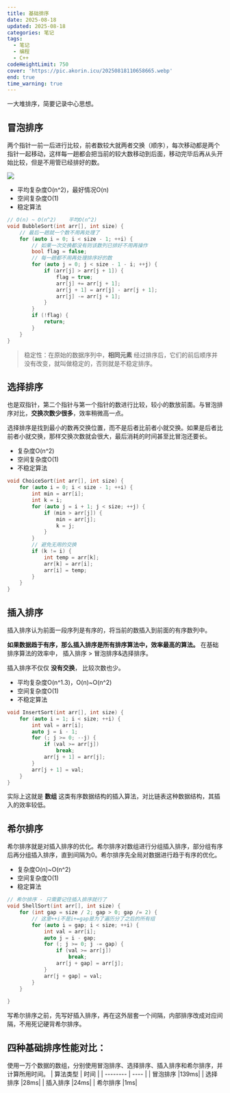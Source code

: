 ```yaml
---
title: 基础排序
date: 2025-08-18
updated: 2025-08-18
categories: 笔记
tags:
  - 笔记
  - 编程
  - C++
codeHeightLimit: 750
cover: 'https://pic.akorin.icu/20250818110658665.webp'
end: true
time_warning: true
---
```


一大堆排序，简要记录中心思想。

<!-- more -->

## 冒泡排序

两个指针一前一后进行比较，前者数较大就两者交换（顺序），每次移动都是两个指针一起移动，这样每一趟都会把当前的较大数移动到后面，移动完毕后再从头开始比较，但是不用管已经排好的数。

![](https://pic.akorin.icu/20250818111128548.webp)

- 平均复杂度O(n^2)，最好情况O(n)
- 空间复杂度O(1)
- 稳定算法

```C++
// O(n) ~ O(n^2)    平均O(n^2)
void BubbleSort(int arr[], int size) {
    // 最后一趟就一个数不用再处理了
    for (auto i = 0; i < size - 1; ++i) {
        // 如果一次交换都没有则该数列已排好不用再操作
        bool flag = false;
        // 每一趟都不用再处理排序好的数
        for (auto j = 0; j < size - 1 - i; ++j) {
            if (arr[j] > arr[j + 1]) {
                flag = true;
                arr[j] += arr[j + 1];
                arr[j + 1] = arr[j] - arr[j + 1];
                arr[j] -= arr[j + 1];
            }
        }
        if (!flag) {
            return;
        }
    }
}
```

> 稳定性：在原始的数据序列中，**相同元素** 经过排序后，它们的前后顺序并没有改变，就叫做稳定的，否则就是不稳定排序。

## 选择排序

也是双指针，第二个指针与第一个指针的数进行比较，较小的数放前面。与冒泡排序对比，**交换次数少很多**，效率稍微高一点。

选择排序是找到最小的数再交换位置，而不是后者比前者小就交换。如果是后者比前者小就交换，那样交换次数就会很大，最后消耗的时间甚至比冒泡还要长。


- 复杂度O(n^2)
- 空间复杂度O(1)
- 不稳定算法

```C++
void ChoiceSort(int arr[], int size) {
    for (auto i = 0; i < size - 1; ++i) {
        int min = arr[i];
        int k = i;
        for (auto j = i + 1; j < size; ++j) {
            if (min > arr[j]) {
                min = arr[j];
                k = j;
            }
        }
        // 避免无用的交换
        if (k != i) {
            int temp = arr[k];
            arr[k] = arr[i];
            arr[i] = temp;
        }
    }
}
```

## 插入排序

插入排序认为前面一段序列是有序的，将当前的数插入到前面的有序数列中。

**如果数据趋于有序，那么插入排序是所有排序算法中，效率最高的算法。** 在基础排序算法的效率中， 插入排序 > 冒泡排序&选择排序。

插入排序不仅仅 **没有交换**， 比较次数也少。

- 平均复杂度O(n^1.3)，O(n)~O(n^2)
- 空间复杂度O(1)
- 不稳定算法

```C++
void InsertSort(int arr[], int size) {
    for (auto i = 1; i < size; ++i) {
        int val = arr[i];
        auto j = i - 1;
        for (; j >= 0; --j) {
            if (val >= arr[j])
                break;
            arr[j + 1] = arr[j];
        }
        arr[j + 1] = val;
    }
}
```

实际上这就是 **数组** 这类有序数据结构的插入算法，对比链表这种数据结构，其插入的效率较低。

## 希尔排序

希尔排序就是对插入排序的优化。希尔排序对数组进行分组插入排序，部分组有序后再分组插入排序，直到间隔为0。希尔排序先全局对数据进行趋于有序的优化。

- 复杂度O(n)~O(n^2)
- 空间复杂度O(1)
- 稳定算法

```C++
// 希尔排序 - 只需要记住插入排序就行了
void ShellSort(int arr[], int size) {
    for (int gap = size / 2; gap > 0; gap /= 2) {
        // 这里++i不是i+=gap是为了遍历分了之后的所有组
        for (auto i = gap; i < size; ++i) {
            int val = arr[i];
            auto j = i - gap;
            for (; j >= 0; j -= gap) {
                if (val >= arr[j])
                    break;
                arr[j + gap] = arr[j];
            }
            arr[j + gap] = val;
        }
    }
    
}
```

写希尔排序之前，先写好插入排序，再在这外层套一个间隔，内部排序改成对应间隔，不用死记硬背希尔排序。

## 四种基础排序性能对比：
使用一万个数据的数组，分别使用冒泡排序、选择排序、插入排序和希尔排序，并计算所用时间。
| 算法类型 | 时间 |
| -------- | ---- |
| 冒泡排序 |139ms|
| 选择排序 |28ms|
| 插入排序 |24ms|
| 希尔排序 |1ms|